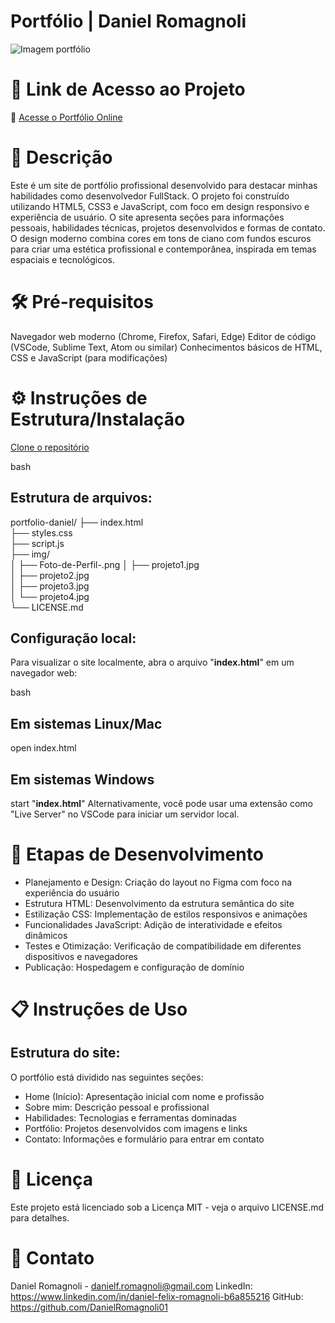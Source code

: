 # Portfólio | Daniel Romagnoli

![Imagem portfólio](https://github.com/user-attachments/assets/8a3176e2-225f-4f43-89b3-d33206ad03b5)

# 📌 Link de Acesso ao Projeto
🔗 [Acesse o Portfólio Online](https://portfolio-daniel-romagnoli.vercel.app/)

# 📝 Descrição
Este é um site de portfólio profissional desenvolvido para destacar minhas habilidades como desenvolvedor FullStack. O projeto foi construído utilizando HTML5, CSS3 e JavaScript, com foco em design responsivo e experiência de usuário. O site apresenta seções para informações pessoais, habilidades técnicas, projetos desenvolvidos e formas de contato.
O design moderno combina cores em tons de ciano com fundos escuros para criar uma estética profissional e contemporânea, inspirada em temas espaciais e tecnológicos.

# 🛠️ Pré-requisitos

Navegador web moderno (Chrome, Firefox, Safari, Edge)
Editor de código (VSCode, Sublime Text, Atom ou similar)
Conhecimentos básicos de HTML, CSS e JavaScript (para modificações)

# ⚙️ Instruções de Estrutura/Instalação
[Clone o repositório](https://github.com/DanielRomagnoli01/Portf-lio---Daniel-Romagnoli.git)

bash

## Estrutura de arquivos:

portfolio-daniel/
├── index.html               
├── styles.css              
├── script.js                
├── img/                    
│   ├── Foto-de-Perfil-.png 
│   ├── projeto1.jpg        
│   ├── projeto2.jpg        
│   ├── projeto3.jpg        
│   └── projeto4.jpg        
└── LICENSE.md   

## Configuração local:
Para visualizar o site localmente, abra o arquivo "**index.html**" em um navegador web:

bash

## Em sistemas Linux/Mac
open index.html

## Em sistemas Windows
start "**index.html**"
Alternativamente, você pode usar uma extensão como "Live Server" no VSCode para iniciar um servidor local.

# 🚀 Etapas de Desenvolvimento

* Planejamento e Design: Criação do layout no Figma com foco na experiência do usuário
* Estrutura HTML: Desenvolvimento da estrutura semântica do site
* Estilização CSS: Implementação de estilos responsivos e animações
* Funcionalidades JavaScript: Adição de interatividade e efeitos dinâmicos
* Testes e Otimização: Verificação de compatibilidade em diferentes dispositivos e navegadores
* Publicação: Hospedagem e configuração de domínio

# 📋 Instruções de Uso

## Estrutura do site:
O portfólio está dividido nas seguintes seções:

* Home (Início): Apresentação inicial com nome e profissão
* Sobre mim: Descrição pessoal e profissional
* Habilidades: Tecnologias e ferramentas dominadas
* Portfólio: Projetos desenvolvidos com imagens e links
* Contato: Informações e formulário para entrar em contato

# 📄 Licença
Este projeto está licenciado sob a Licença MIT - veja o arquivo LICENSE.md para detalhes.

# 📱 Contato
Daniel Romagnoli - danielf.romagnoli@gmail.com
LinkedIn: https://www.linkedin.com/in/daniel-felix-romagnoli-b6a855216
GitHub: https://github.com/DanielRomagnoli01
